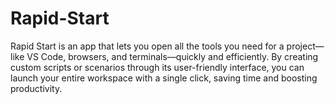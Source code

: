 # Rapid-Start
Rapid Start is an app that lets you open all the tools you need for a project—like VS Code, browsers, and terminals—quickly and efficiently. By creating custom scripts or scenarios through its user-friendly interface, you can launch your entire workspace with a single click, saving time and boosting productivity.

